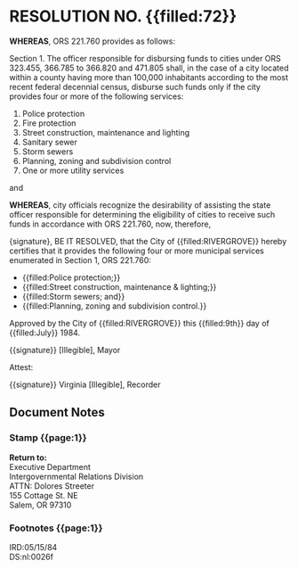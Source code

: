 # RESOLUTION NO. {{filled:72}}

**WHEREAS**, ORS 221.760 provides as follows:

Section 1. The officer responsible for disbursing funds to cities under ORS 323.455, 366.785 to 366.820 and 471.805 shall, in the case of a city located within a county having more than 100,000 inhabitants according to the most recent federal decennial census, disburse such funds only if the city provides four or more of the following services:

1. Police protection
2. Fire protection
3. Street construction, maintenance and lighting
4. Sanitary sewer
5. Storm sewers
6. Planning, zoning and subdivision control
7. One or more utility services

and

**WHEREAS**, city officials recognize the desirability of assisting the state officer responsible for determining the eligibility of cities to receive such funds in accordance with ORS 221.760, now, therefore,

{signature}, BE IT RESOLVED, that the City of {{filled:RIVERGROVE}} hereby certifies that it provides the following four or more municipal services enumerated in Section 1, ORS 221.760:  

- {{filled:Police protection;}}
- {{filled:Street construction, maintenance & lighting;}}
- {{filled:Storm sewers; and}}
- {{filled:Planning, zoning and subdivision control.}}

Approved by the City of {{filled:RIVERGROVE}} this {{filled:9th}} day of {{filled:July}} 1984.

{{signature}}
[Illegible], Mayor

Attest:

{{signature}}
Virginia [Illegible], Recorder

## Document Notes

### Stamp {{page:1}}

**Return to:**  
Executive Department  
Intergovernmental Relations Division  
ATTN: Dolores Streeter  
155 Cottage St. NE  
Salem, OR 97310

### Footnotes {{page:1}}

IRD:05/15/84  
DS:nl:0026f
